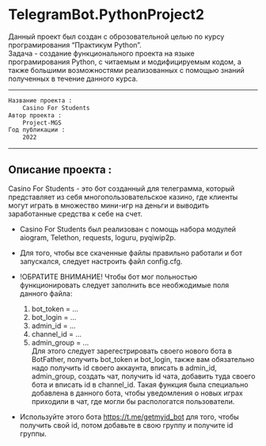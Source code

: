# TelegramBot.PythonProject2
Данный проект был создан с оброзовательной целью по курсу програмирования “Практикум Python”. \
Задача - создание функционального проекта на языке програмирования Python, с читаемым и модифицируемым кодом, а также большими возможностями реализованных с помощью знаний полученных в течение данного курса.

-----------------------------------------------------------------------------------------------------------------------------

```diff
Название проекта :
    Casino For Students
Автор проекта :
    Project-MGS 
Год публикации :
    2022 
```


                                                  
-----------------------------------------------------------------------------------------------------------------------------

## Описание проекта :
Casino For Students - это бот созданный для телеграмма, который представляет из себя многопользовательское казино, где клиенты могут играть в множество мини-игр на деньги и выводить заработанные средства к себе на счет.
+ Casino For Students был реализован с помощь набора модулей aiogram, Telethon, requests, loguru, pyqiwip2p.
+ Для того, чтобы все скаченные файлы правильно работали и бот запускался, следует настроить файл config.cfg.
+ !ОБРАТИТЕ ВНИМАНИЕ! Чтобы бот мог польностью функционировать следует заполнить все необжодимые поля данного файла:
  1) bot_token = ...
  2) bot_login = ...
  3) admin_id = ...
  4) channel_id = ...
  5) admin_group = ... \
Для этого следует зарегестрировать своего нового бота в BotFather, получить bot_token и bot_login, также вам обязательно надо получить id своего аккаунта, вписать в admin_id, admin_group, создать чат, получить id чата, добавить туда своего бота и вписать id в channel_id. Такая функция была специально добавлена в данного бота, чтобы уведомления о новых играх приходили в чат, где могли бы распологатся пользователи.

+ Используйте этого бота https://t.me/getmyid_bot для того, чтобы получить свой id, потом добавьте в свою группу и получите id группы.
